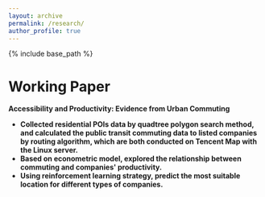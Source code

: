 ```yaml
---
layout: archive
permalink: /research/
author_profile: true
---
```

{% include base_path %}
<span class='anchor' id='research'></span>

# Working Paper
<strong>Accessibility and Productivity: Evidence from Urban Commuting<strong>
- Collected residential POIs data by quadtree polygon search method, and calculated the public transit commuting data to listed companies by routing algorithm, which are both conducted on Tencent Map with the Linux server.
- Based on econometric model, explored the relationship between commuting and companies' productivity.
- Using reinforcement learning strategy, predict the most suitable location for different types of companies. 

